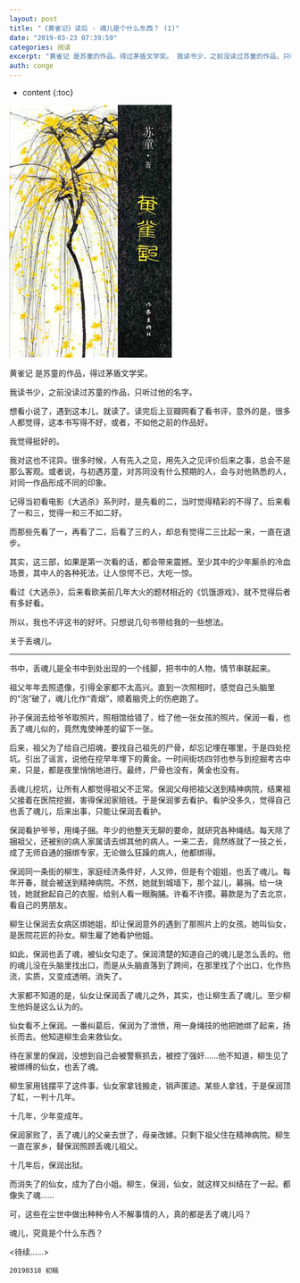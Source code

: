 ```yaml
---
layout: post
title: "《黄雀记》读后 - 魂儿是个什么东西？ (1)"
date: "2019-03-23 07:39:59"
categories: 阅读
excerpt: "黄雀记 是苏童的作品，得过茅盾文学奖。 我读书少，之前没读过苏童的作品，只听过他的名字。 想看小说了，遇到这本儿，就读了。读完后上豆瓣网看了看书..."
auth: conge
---
```

* content
{:toc}

![ ](/assets/images/阅读/118382-3348f3bb0a78157e.png)


黄雀记 是苏童的作品，得过茅盾文学奖。

我读书少，之前没读过苏童的作品，只听过他的名字。 

想看小说了，遇到这本儿，就读了。读完后上豆瓣网看了看书评，意外的是，很多人都觉得，这本书写得不好，或者，不如他之前的作品好。

我觉得挺好的。

我对这也不诧异。很多时候，人有先入之见，用先入之见评价后来之事，总会不是那么客观。或者说，与初遇苏童，对苏同没有什么预期的人，会与对他熟悉的人，对同一作品形成不同的印象。

记得当初看电影《大逃杀》系列时，是先看的二，当时觉得精彩的不得了。后来看了一和三，觉得一和三不如二好。

而那些先看了一，再看了二，后看了三的人，却总有觉得二三比起一来，一直在退步。

其实，这三部，如果是第一次看的话，都会带来震撼。至少其中的少年厮杀的冷血场景，其中人的各种死法，让人惊愕不已，大吃一惊。

看过《大逃杀》，后来看欧美前几年大火的题材相近的《饥饿游戏》，就不觉得后者有多好看。

所以，我也不评这书的好坏。只想说几句书带给我的一些想法。

关于丢魂儿。

----

书中，丢魂儿是全书中到处出现的一个线脚，把书中的人物，情节串联起来。

祖父年年去照遗像，引得全家都不太高兴。直到一次照相时，感觉自己头脑里的“泡”破了，魂儿化作“青烟”，顺着脑壳上的伤疤跑了。

孙子保润去给爷爷取照片，照相馆给错了，给了他一张女孩的照片。保润一看，也丢了魂儿似的，竟然鬼使神差的留下一张。

后来，祖父为了给自己招魂，要找自己祖先的尸骨，却忘记埋在哪里，于是四处挖坑。引出了谣言，说他在挖早年埋下的黄金。一时间街坊四邻也参与到挖掘考古中来，只是，都是夜里悄悄地进行。最终，尸骨也没有，黄金也没有。

丢魂儿挖坑，让所有人都觉得祖父不正常。保润父母把祖父送到精神病院，结果祖父接着在医院挖掘，害得保润家赔钱。于是保润爹去看护。看护没多久，觉得自己也丢了魂儿，后来出事，只能让保润去看护。

保润看护爷爷，用绳子捆。年少的他整天无聊的要命，就研究各种绳结。每天除了捆祖父，还被别的病人家属请去绑其他的病人。一来二去，竟然练就了一技之长，成了无师自通的捆绑专家，无论做么狂躁的病人，他都绑得。

保润同一条街的柳生，家庭经济条件好，人又帅，但是有个姐姐，也丢了魂儿。每年开春，就会被送到精神病院。不然，她就到城墙下，那个盆儿，募捐。给一块钱，她就掀起自己的衣服，给别人看一眼胸脯。许看不许摸。募款是为了去北京，看自己的男朋友。

柳生让保润去女病区绑她姐，却让保润意外的遇到了那照片上的女孩。她叫仙女，是医院花匠的孙女。柳生雇了她看护他姐。

如此，保润也丢了魂，被仙女勾走了。保润清楚的知道自己的魂儿是怎么丢的。他的魂儿没在头脑里找出口，而是从头脑直落到了跨间，在那里找了个出口，化作热流，实质，又变成透明，消失了。

大家都不知道的是，仙女让保润丢了魂儿之外，其实，也让柳生丢了魂儿。至少柳生他妈是这么认为的。

仙女看不上保润。一番纠葛后，保润为了泄愤，用一身绳技的他把她绑了起来，扬长而去。他知道柳生会来救仙女。

待在家里的保润，没想到自己会被警察抓去，被控了强奸……他不知道，柳生见了被绑缚的仙女，也丢了魂。

柳生家用钱摆平了这件事，仙女家拿钱搬走，销声匿迹。某些人拿钱，于是保润顶了缸，一判十几年。

十几年，少年变成年。

保润家败了，丢了魂儿的父亲去世了，母亲改嫁。只剩下祖父住在精神病院。柳生一直在家乡，替保润照顾丢魂儿祖父。

十几年后，保润出狱。

而消失了的仙女，成为了白小姐。柳生，保润，仙女，就这样又纠结在了一起。都像失了魂……

可，这些在尘世中做出种种令人不解事情的人，真的都是丢了魂儿吗？

魂儿，究竟是个什么东西？

<待续……>

```
20190318 初稿
```




